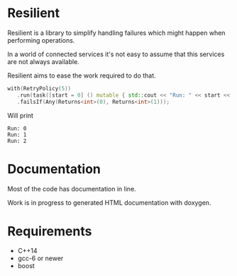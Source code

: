 # Resilient

Resilient is a library to simplify handling failures which might happen when performing operations.

In a world of connected services it's not easy to assume that this services are not always available.

Resilient aims to ease the work required to do that.

 ```c++
with(RetryPolicy(5))
    .run(task([start = 0] () mutable { std::cout << "Run: " << start << std::endl; return start++; })
    .failsIf(Any(Returns<int>(0), Returns<int>(1)));
 ```

 Will print
 ```
 Run: 0
 Run: 1
 Run: 2
 ```


# Documentation

Most of the code has documentation in line.

Work is in progress to generated HTML documentation with doxygen.

# Requirements

- C++14
- gcc-6 or newer
- boost
